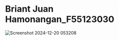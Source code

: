 # Briant Juan Hamonangan_F55123030
![Screenshot 2024-12-20 053208](https://github.com/user-attachments/assets/aa67fb8e-4f71-4cdc-a631-c97299db925c)
